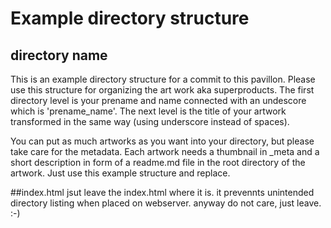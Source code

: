 # Example directory structure

## directory name
This is an example directory structure for a commit to this pavillon. Please use this structure for organizing the art work aka superproducts. 
The first directory level is your prename and name connected with an undescore which is 'prename_name'. The next level is the title of your artwork transformed in the same way (using underscore instead of spaces). 

You can put as much artworks as you want into your directory, but please take care for the metadata. Each artwork needs a thumbnail in _meta and a short description in form of a readme.md file in the root directory of the artwork. Just use this example structure and replace.

##index.html
jsut leave the index.html where it is. it prevennts unintended directory listing when placed on webserver. anyway do not care, just leave. :-)

